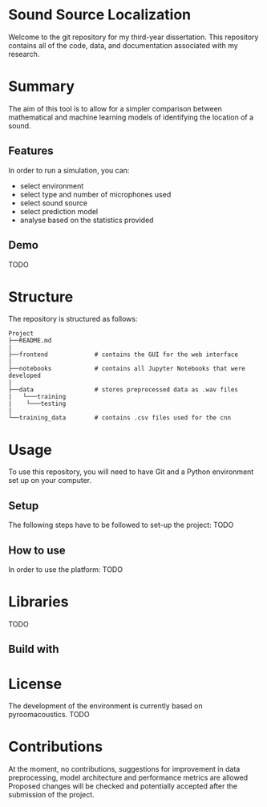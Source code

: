 # Sound Source Localization
Welcome to the git repository for my third-year dissertation. This repository contains all of the code, data, and documentation associated with my research. 


# Summary
The aim of this tool is to allow for a simpler comparison between mathematical and machine learning models of identifying the location of a sound. 


## Features
In order to run a simulation, you can:
- select environment
- select type and number of microphones used
- select sound source
- select prediction model
- analyse based on the statistics provided

## Demo
TODO


# Structure
The repository is structured as follows:

```
Project
├──README.md 
|
├──frontend             # contains the GUI for the web interface
|
├──notebooks            # contains all Jupyter Notebooks that were developed
|
├──data                 # stores preprocessed data as .wav files
|   └───training
|    └───testing
|
└──training_data        # contains .csv files used for the cnn
```

# Usage
To use this repository, you will need to have Git and a Python environment set up on your computer.
## Setup
The following steps have to be followed to set-up the project:
TODO 
## How to use
In order to use the platform:
TODO


# Libraries
TODO
## Build with


# License
The development of the environment is currently based on pyroomacoustics.
TODO


# Contributions
At the moment, no contributions, suggestions for improvement in data preprocessing, model architecture and performance metrics are allowed Proposed changes will be checked and potentially accepted after the submission of the project.